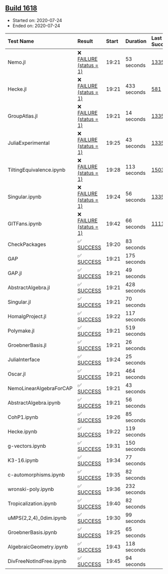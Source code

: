 ## [Build 1618](https://oscarci.mathematik.uni-kl.de/job/oscar-julia-1.4/1618/)

* Started on: 2020-07-24
* Ended on: 2020-07-24

| Test Name    | Result | Start | Duration | Last Success | First Failure |
|:-------------|:-------|:------|:---------|:-------------|:--------------|
| Nemo.jl | ❌ [FAILURE (status = 1)](https://oscarci.mathematik.uni-kl.de/job/oscar-julia-1.4/1618/artifact/logs/build-1618/Nemo.jl.log) | 19:21 | 53 seconds | [1335](https://oscarci.mathematik.uni-kl.de/job/oscar-julia-1.4/1335/) | [1336](https://oscarci.mathematik.uni-kl.de/job/oscar-julia-1.4/1336/) |
| Hecke.jl | ❌ [FAILURE (status = 1)](https://oscarci.mathematik.uni-kl.de/job/oscar-julia-1.4/1618/artifact/logs/build-1618/Hecke.jl.log) | 19:21 | 433 seconds | [581](https://oscarci.mathematik.uni-kl.de/job/oscar-julia-1.4/581/) | [582](https://oscarci.mathematik.uni-kl.de/job/oscar-julia-1.4/582/) |
| GroupAtlas.jl | ❌ [FAILURE (status = 1)](https://oscarci.mathematik.uni-kl.de/job/oscar-julia-1.4/1618/artifact/logs/build-1618/GroupAtlas.jl.log) | 19:21 | 14 seconds | [1335](https://oscarci.mathematik.uni-kl.de/job/oscar-julia-1.4/1335/) | [1336](https://oscarci.mathematik.uni-kl.de/job/oscar-julia-1.4/1336/) |
| JuliaExperimental | ❌ [FAILURE (status = 1)](https://oscarci.mathematik.uni-kl.de/job/oscar-julia-1.4/1618/artifact/logs/build-1618/JuliaExperimental.log) | 19:25 | 43 seconds | [1335](https://oscarci.mathematik.uni-kl.de/job/oscar-julia-1.4/1335/) | [1336](https://oscarci.mathematik.uni-kl.de/job/oscar-julia-1.4/1336/) |
| TiltingEquivalence.ipynb | ❌ [FAILURE (status = 1)](https://oscarci.mathematik.uni-kl.de/job/oscar-julia-1.4/1618/artifact/logs/build-1618/TiltingEquivalence.ipynb.log) | 19:28 | 113 seconds | [1503](https://oscarci.mathematik.uni-kl.de/job/oscar-julia-1.4/1503/) | [1504](https://oscarci.mathematik.uni-kl.de/job/oscar-julia-1.4/1504/) |
| Singular.ipynb | ❌ [FAILURE (status = 1)](https://oscarci.mathematik.uni-kl.de/job/oscar-julia-1.4/1618/artifact/logs/build-1618/Singular.ipynb.log) | 19:24 | 56 seconds | [1335](https://oscarci.mathematik.uni-kl.de/job/oscar-julia-1.4/1335/) | [1336](https://oscarci.mathematik.uni-kl.de/job/oscar-julia-1.4/1336/) |
| GITFans.ipynb | ❌ [FAILURE (status = 1)](https://oscarci.mathematik.uni-kl.de/job/oscar-julia-1.4/1618/artifact/logs/build-1618/GITFans.ipynb.log) | 19:42 | 66 seconds | [1111](https://oscarci.mathematik.uni-kl.de/job/oscar-julia-1.4/1111/) | [1112](https://oscarci.mathematik.uni-kl.de/job/oscar-julia-1.4/1112/) |
| CheckPackages | ✅ [SUCCESS](https://oscarci.mathematik.uni-kl.de/job/oscar-julia-1.4/1618/artifact/logs/build-1618/CheckPackages.log) | 19:20 | 83 seconds |  |  |
| GAP | ✅ [SUCCESS](https://oscarci.mathematik.uni-kl.de/job/oscar-julia-1.4/1618/artifact/logs/build-1618/GAP.log) | 19:21 | 175 seconds |  |  |
| GAP.jl | ✅ [SUCCESS](https://oscarci.mathematik.uni-kl.de/job/oscar-julia-1.4/1618/artifact/logs/build-1618/GAP.jl.log) | 19:21 | 49 seconds |  |  |
| AbstractAlgebra.jl | ✅ [SUCCESS](https://oscarci.mathematik.uni-kl.de/job/oscar-julia-1.4/1618/artifact/logs/build-1618/AbstractAlgebra.jl.log) | 19:21 | 428 seconds |  |  |
| Singular.jl | ✅ [SUCCESS](https://oscarci.mathematik.uni-kl.de/job/oscar-julia-1.4/1618/artifact/logs/build-1618/Singular.jl.log) | 19:21 | 70 seconds |  |  |
| HomalgProject.jl | ✅ [SUCCESS](https://oscarci.mathematik.uni-kl.de/job/oscar-julia-1.4/1618/artifact/logs/build-1618/HomalgProject.jl.log) | 19:22 | 117 seconds |  |  |
| Polymake.jl | ✅ [SUCCESS](https://oscarci.mathematik.uni-kl.de/job/oscar-julia-1.4/1618/artifact/logs/build-1618/Polymake.jl.log) | 19:21 | 519 seconds |  |  |
| GroebnerBasis.jl | ✅ [SUCCESS](https://oscarci.mathematik.uni-kl.de/job/oscar-julia-1.4/1618/artifact/logs/build-1618/GroebnerBasis.jl.log) | 19:21 | 26 seconds |  |  |
| JuliaInterface | ✅ [SUCCESS](https://oscarci.mathematik.uni-kl.de/job/oscar-julia-1.4/1618/artifact/logs/build-1618/JuliaInterface.log) | 19:24 | 25 seconds |  |  |
| Oscar.jl | ✅ [SUCCESS](https://oscarci.mathematik.uni-kl.de/job/oscar-julia-1.4/1618/artifact/logs/build-1618/Oscar.jl.log) | 19:21 | 464 seconds |  |  |
| NemoLinearAlgebraForCAP | ✅ [SUCCESS](https://oscarci.mathematik.uni-kl.de/job/oscar-julia-1.4/1618/artifact/logs/build-1618/NemoLinearAlgebraForCAP.log) | 19:21 | 43 seconds |  |  |
| AbstractAlgebra.ipynb | ✅ [SUCCESS](https://oscarci.mathematik.uni-kl.de/job/oscar-julia-1.4/1618/artifact/logs/build-1618/AbstractAlgebra.ipynb.log) | 19:21 | 56 seconds |  |  |
| CohP1.ipynb | ✅ [SUCCESS](https://oscarci.mathematik.uni-kl.de/job/oscar-julia-1.4/1618/artifact/logs/build-1618/CohP1.ipynb.log) | 19:26 | 85 seconds |  |  |
| Hecke.ipynb | ✅ [SUCCESS](https://oscarci.mathematik.uni-kl.de/job/oscar-julia-1.4/1618/artifact/logs/build-1618/Hecke.ipynb.log) | 19:22 | 119 seconds |  |  |
| g-vectors.ipynb | ✅ [SUCCESS](https://oscarci.mathematik.uni-kl.de/job/oscar-julia-1.4/1618/artifact/logs/build-1618/g-vectors.ipynb.log) | 19:31 | 150 seconds |  |  |
| K3-16.ipynb | ✅ [SUCCESS](https://oscarci.mathematik.uni-kl.de/job/oscar-julia-1.4/1618/artifact/logs/build-1618/K3-16.ipynb.log) | 19:34 | 77 seconds |  |  |
| c-automorphisms.ipynb | ✅ [SUCCESS](https://oscarci.mathematik.uni-kl.de/job/oscar-julia-1.4/1618/artifact/logs/build-1618/c-automorphisms.ipynb.log) | 19:35 | 82 seconds |  |  |
| wronski-poly.ipynb | ✅ [SUCCESS](https://oscarci.mathematik.uni-kl.de/job/oscar-julia-1.4/1618/artifact/logs/build-1618/wronski-poly.ipynb.log) | 19:36 | 232 seconds |  |  |
| Tropicalization.ipynb | ✅ [SUCCESS](https://oscarci.mathematik.uni-kl.de/job/oscar-julia-1.4/1618/artifact/logs/build-1618/Tropicalization.ipynb.log) | 19:40 | 82 seconds |  |  |
| uMPS(2,2,4)_0dim.ipynb | ✅ [SUCCESS](https://oscarci.mathematik.uni-kl.de/job/oscar-julia-1.4/1618/artifact/logs/build-1618/uMPS-2-2-4-_0dim.ipynb.log) | 19:30 | 99 seconds |  |  |
| GroebnerBasis.ipynb | ✅ [SUCCESS](https://oscarci.mathematik.uni-kl.de/job/oscar-julia-1.4/1618/artifact/logs/build-1618/GroebnerBasis.ipynb.log) | 19:25 | 65 seconds |  |  |
| AlgebraicGeometry.ipynb | ✅ [SUCCESS](https://oscarci.mathematik.uni-kl.de/job/oscar-julia-1.4/1618/artifact/logs/build-1618/AlgebraicGeometry.ipynb.log) | 19:43 | 118 seconds |  |  |
| DivFreeNotIndFree.ipynb | ✅ [SUCCESS](https://oscarci.mathematik.uni-kl.de/job/oscar-julia-1.4/1618/artifact/logs/build-1618/DivFreeNotIndFree.ipynb.log) | 19:45 | 94 seconds |  |  |
